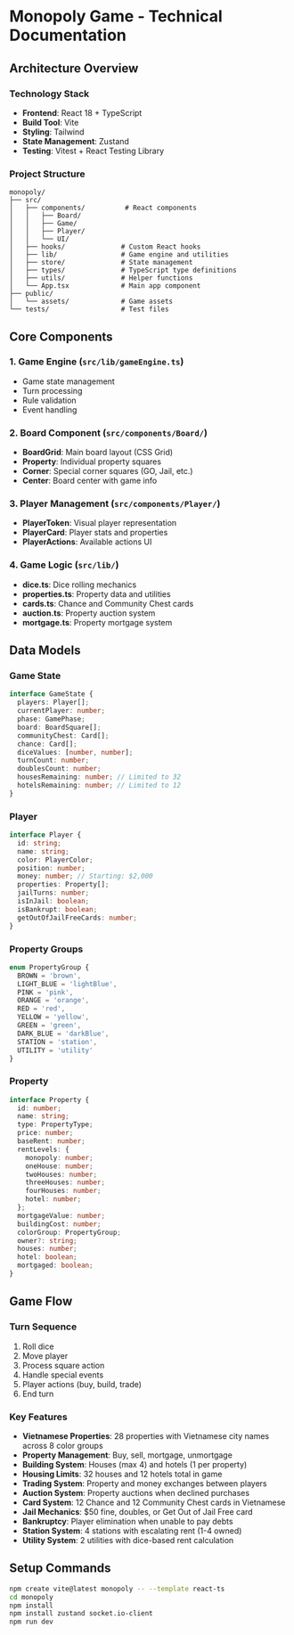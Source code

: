 # Monopoly Game - Technical Documentation

## Architecture Overview

### Technology Stack

- **Frontend**: React 18 + TypeScript
- **Build Tool**: Vite
- **Styling**: Tailwind
- **State Management**: Zustand
- **Testing**: Vitest + React Testing Library

### Project Structure

```
monopoly/
├── src/
│   ├── components/          # React components
│   │   ├── Board/
│   │   ├── Game/
│   │   ├── Player/
│   │   └── UI/
│   ├── hooks/              # Custom React hooks
│   ├── lib/                # Game engine and utilities
│   ├── store/              # State management
│   ├── types/              # TypeScript type definitions
│   ├── utils/              # Helper functions
│   └── App.tsx             # Main app component
├── public/
│   └── assets/             # Game assets
└── tests/                  # Test files
```

## Core Components

### 1. Game Engine (`src/lib/gameEngine.ts`)

- Game state management
- Turn processing
- Rule validation
- Event handling

### 2. Board Component (`src/components/Board/`)

- **BoardGrid**: Main board layout (CSS Grid)
- **Property**: Individual property squares
- **Corner**: Special corner squares (GO, Jail, etc.)
- **Center**: Board center with game info

### 3. Player Management (`src/components/Player/`)

- **PlayerToken**: Visual player representation
- **PlayerCard**: Player stats and properties
- **PlayerActions**: Available actions UI

### 4. Game Logic (`src/lib/`)

- **dice.ts**: Dice rolling mechanics
- **properties.ts**: Property data and utilities
- **cards.ts**: Chance and Community Chest cards
- **auction.ts**: Property auction system
- **mortgage.ts**: Property mortgage system

## Data Models

### Game State

```typescript
interface GameState {
  players: Player[];
  currentPlayer: number;
  phase: GamePhase;
  board: BoardSquare[];
  communityChest: Card[];
  chance: Card[];
  diceValues: [number, number];
  turnCount: number;
  doublesCount: number;
  housesRemaining: number; // Limited to 32
  hotelsRemaining: number; // Limited to 12
}
```

### Player

```typescript
interface Player {
  id: string;
  name: string;
  color: PlayerColor;
  position: number;
  money: number; // Starting: $2,000
  properties: Property[];
  jailTurns: number;
  isInJail: boolean;
  isBankrupt: boolean;
  getOutOfJailFreeCards: number;
}
```

### Property Groups

```typescript
enum PropertyGroup {
  BROWN = 'brown',
  LIGHT_BLUE = 'lightBlue', 
  PINK = 'pink',
  ORANGE = 'orange',
  RED = 'red',
  YELLOW = 'yellow',
  GREEN = 'green',
  DARK_BLUE = 'darkBlue',
  STATION = 'station',
  UTILITY = 'utility'
}
```

### Property

```typescript
interface Property {
  id: number;
  name: string;
  type: PropertyType;
  price: number;
  baseRent: number;
  rentLevels: {
    monopoly: number;
    oneHouse: number;
    twoHouses: number;
    threeHouses: number;
    fourHouses: number;
    hotel: number;
  };
  mortgageValue: number;
  buildingCost: number;
  colorGroup: PropertyGroup;
  owner?: string;
  houses: number;
  hotel: boolean;
  mortgaged: boolean;
}
```

## Game Flow

### Turn Sequence

1. Roll dice
2. Move player
3. Process square action
4. Handle special events
5. Player actions (buy, build, trade)
6. End turn

### Key Features

- **Vietnamese Properties**: 28 properties with Vietnamese city names across 8 color groups
- **Property Management**: Buy, sell, mortgage, unmortgage
- **Building System**: Houses (max 4) and hotels (1 per property)
- **Housing Limits**: 32 houses and 12 hotels total in game
- **Trading System**: Property and money exchanges between players
- **Auction System**: Property auctions when declined purchases
- **Card System**: 12 Chance and 12 Community Chest cards in Vietnamese
- **Jail Mechanics**: $50 fine, doubles, or Get Out of Jail Free card
- **Bankruptcy**: Player elimination when unable to pay debts
- **Station System**: 4 stations with escalating rent (1-4 owned)
- **Utility System**: 2 utilities with dice-based rent calculation

## Setup Commands

```bash
npm create vite@latest monopoly -- --template react-ts
cd monopoly
npm install
npm install zustand socket.io-client
npm run dev
```
